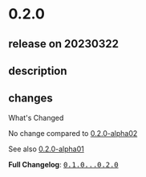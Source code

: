 # 0.2.0

## release on 20230322

## description

## changes

What's Changed

No change compared to <a href="https://github.com/Decathlon/vitamin-compose/releases/tag/0.2.0-alpha02"> 0.2.0-alpha02</a>

See also <a href="https://github.com/Decathlon/vitamin-compose/releases/tag/0.2.0-alpha01">0.2.0-alpha01</a>

<strong>Full Changelog</strong>: <a class="commit-link" href="https://github.com/Decathlon/vitamin-compose/compare/0.1.0...0.2.0"><tt>0.1.0...0.2.0</tt></a>


